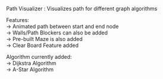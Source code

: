 Path Visualizer : Visualizes path for different graph algorithms

Features: <br />
-> Animated path between start and end node <br />
-> Walls/Path Blockers can also be added <br />
-> Pre-built Maze is also added <br />
-> Clear Board Feature added <br />

Algorithm currently added: <br />
-> Dijkstra Algorithm <br />
-> A-Star Algorithm <br />
